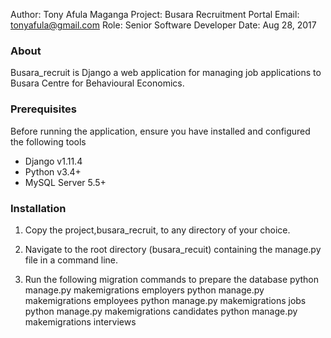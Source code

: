 Author: Tony Afula Maganga
Project: Busara Recruitment Portal
Email: tonyafula@gmail.com
Role: Senior Software Developer
Date: Aug 28, 2017


### About
Busara_recruit is Django a web application for managing job applications to Busara Centre for Behavioural Economics. 


### Prerequisites
Before running the application, ensure you have installed and configured
the following tools

- Django v1.11.4
- Python v3.4+
- MySQL Server 5.5+

### Installation
1. Copy the project,busara_recruit, to any directory of your choice.

2. Navigate to the root directory (busara_recuit) containing the manage.py file in a command line.

3. Run the following migration commands to prepare the database
   python manage.py makemigrations employers
   python manage.py makemigrations employees
   python manage.py makemigrations jobs
   python manage.py makemigrations candidates
   python manage.py makemigrations interviews
